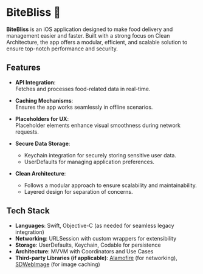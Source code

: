 # BiteBliss 🍴  

**BiteBliss** is an iOS application designed to make food delivery and management easier and faster. Built with a strong focus on Clean Architecture, the app offers a modular, efficient, and scalable solution to ensure top-notch performance and security.  

## Features  
- **API Integration**:  
   Fetches and processes food-related data in real-time.  

- **Caching Mechanisms**:  
   Ensures the app works seamlessly in offline scenarios.  

- **Placeholders for UX**:  
   Placeholder elements enhance visual smoothness during network requests.  

- **Secure Data Storage**:  
   - Keychain integration for securely storing sensitive user data.  
   - UserDefaults for managing application preferences.  

- **Clean Architecture**:  
   - Follows a modular approach to ensure scalability and maintainability.  
   - Layered design for separation of concerns.  

## Tech Stack  
- **Languages**: Swift, Objective-C (as needed for seamless legacy integration)  
- **Networking**: URLSession with custom wrappers for extensibility  
- **Storage**: UserDefaults, Keychain, Codable for persistence  
- **Architecture**: MVVM with Coordinators and Use Cases  
- **Third-party Libraries (if applicable)**: [Alamofire](https://github.com/Alamofire/Alamofire) (for networking), [SDWebImage](https://github.com/SDWebImage/SDWebImage) (for image caching)  

